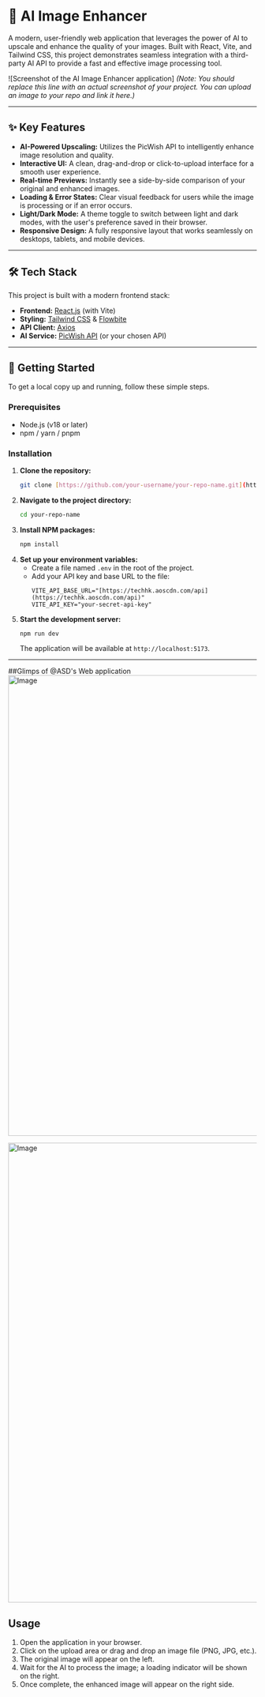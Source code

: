 # 🤖 AI Image Enhancer

A modern, user-friendly web application that leverages the power of AI to upscale and enhance the quality of your images. Built with React, Vite, and Tailwind CSS, this project demonstrates seamless integration with a third-party AI API to provide a fast and effective image processing tool.

![Screenshot of the AI Image Enhancer application]
*(Note: You should replace this line with an actual screenshot of your project. You can upload an image to your repo and link it here.)*

---

## ✨ Key Features

-   **AI-Powered Upscaling:** Utilizes the PicWish API to intelligently enhance image resolution and quality.
-   **Interactive UI:** A clean, drag-and-drop or click-to-upload interface for a smooth user experience.
-   **Real-time Previews:** Instantly see a side-by-side comparison of your original and enhanced images.
-   **Loading & Error States:** Clear visual feedback for users while the image is processing or if an error occurs.
-   **Light/Dark Mode:** A theme toggle to switch between light and dark modes, with the user's preference saved in their browser.
-   **Responsive Design:** A fully responsive layout that works seamlessly on desktops, tablets, and mobile devices.

---

## 🛠️ Tech Stack

This project is built with a modern frontend stack:

-   **Frontend:** [React.js](https://react.dev/) (with Vite)
-   **Styling:** [Tailwind CSS](https://tailwindcss.com/) & [Flowbite](https://flowbite.com/)
-   **API Client:** [Axios](https://axios-http.com/)
-   **AI Service:** [PicWish API](https://picwish.com/api) (or your chosen API)

---

## 🚀 Getting Started

To get a local copy up and running, follow these simple steps.

### Prerequisites

-   Node.js (v18 or later)
-   npm / yarn / pnpm

### Installation

1.  **Clone the repository:**
    ```sh
    git clone [https://github.com/your-username/your-repo-name.git](https://github.com/your-username/your-repo-name.git)
    ```
2.  **Navigate to the project directory:**
    ```sh
    cd your-repo-name
    ```
3.  **Install NPM packages:**
    ```sh
    npm install
    ```
4.  **Set up your environment variables:**
    -   Create a file named `.env` in the root of the project.
    -   Add your API key and base URL to the file:
        ```env
        VITE_API_BASE_URL="[https://techhk.aoscdn.com/api](https://techhk.aoscdn.com/api)"
        VITE_API_KEY="your-secret-api-key"
        ```
5.  **Start the development server:**
    ```sh
    npm run dev
    ```
    The application will be available at `http://localhost:5173`.

---

##Glimps of @ASD's Web application
<img width="1366" height="933" alt="Image" src="https://github.com/user-attachments/assets/2fd995d7-5a8a-4c43-ae42-43fef8edc971" />

<img width="1301" height="931" alt="Image" src="https://github.com/user-attachments/assets/4f4db614-f10c-4780-867f-fcd61f9d5823" />


## Usage

1.  Open the application in your browser.
2.  Click on the upload area or drag and drop an image file (PNG, JPG, etc.).
3.  The original image will appear on the left.
4.  Wait for the AI to process the image; a loading indicator will be shown on the right.
5.  Once complete, the enhanced image will appear on the right side.
